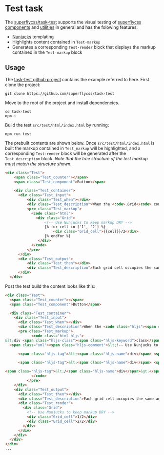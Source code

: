 # Test task

The [superflycss/task-test](https://github.com/superflycss/task-test) supports the visual testing of [superflycss](https://github.com/superflycss/superflycss) [components](https://github.com/superflycss?utf8=%E2%9C%93&q=components&type=&language=) and [utilities](https://github.com/superflycss?utf8=%E2%9C%93&q=utilities&type=&language=) in general and has the folowing features:
- [Nunjucks](https://mozilla.github.io/nunjucks/) templating
- Highlights content contained in `Test-markup`
- Generates a corresponding `Test-render` block that displays the markup contained in the `Test-markup` block

## Usage

The [task-test github project](https://github.com/superflycss/task-test) contains the example referred to here.  First clone the project:
``` console
git clone https://github.com/superflycss/task-test
```

Move to the root of the project and install dependencies.
``` console
cd task-test
npm i
```

Build the test `src/test/html/index.html` by running:
``` console
npm run test
```
The prebuilt contents are shown below.  Once `src/test/html/index.html` is built the markup contained in `Test_markup` will be highlighted, and a corresponding `Test-render` block will be generated after the `Test_description` block.  <em>Note that the tree structure of the test markup must match the structure shown.</em>

```html
<div class="Test">
    <span class="Test_counter"></span>
    <span class="Test_component">Button</span>

    <div class="Test_container">
      <div class="Test_input">
          <div class="Test_when"></div>
          <div class="Test_description">When the <code>.Grid</code> container holds 2 <code>.Grid-cell</code> instances.</div>
          <pre class="Test_markup">
            <code class="html">
              <div class="Grid">
                  <!-- Use Nunjucks to keep markup DRY -->
                  {% for cell in ['1', '2'] %}
                      <div class="Grid_cell">{{cell}}/2</div>
                  {% endfor %}
               </div>
            </code>
          </pre>
      </div>
      <div class="Test_output">
          <div class="Test_then"></div>
          <div class="Test_description">Each grid cell occupies the same amount of space witin the grid container row.</div>
      </div>
  </div>
```
Post the test build the content looks like this:

```html
<div class="Test">
  <span class="Test_counter"></span>
  <span class="Test_component">Button</span>

  <div class="Test_container">
    <div class="Test_input">
      <div class="Test_when"></div>
      <div class="Test_description">When the <code class="hljs"><span class="hljs-title">.Grid</span></code> container holds 2 <code class="hljs"><span class="hljs-title">.Grid-cell</span></code> instances.</div>
      <pre class="Test_markup">
            <code class="html hljs">
&lt;div <span class="hljs-class"><span class="hljs-keyword">class</span></span>=<span class="hljs-string">"Grid"</span>&gt;
  <span class="xml"><span class="hljs-comment">&lt;!-- Use Nunjucks to keep markup DRY --&gt;</span>

      <span class="hljs-tag">&lt;<span class="hljs-name">div</span> <span class="hljs-attr">class</span>=<span class="hljs-string">"Grid_cell"</span>&gt;</span>1/2<span class="hljs-tag">&lt;/<span class="hljs-name">div</span>&gt;</span>

      <span class="hljs-tag">&lt;<span class="hljs-name">div</span> <span class="hljs-attr">class</span>=<span class="hljs-string">"Grid_cell"</span>&gt;</span>2/2<span class="hljs-tag">&lt;/<span class="hljs-name">div</span>&gt;</span>

<span class="hljs-tag">&lt;/<span class="hljs-name">div</span>&gt;</span></span>
            </code>
          </pre>
    </div>
    <div class="Test_output">
      <div class="Test_then"></div>
      <div class="Test_description">Each grid cell occupies the same amount of space witin the grid container row.</div>
      <div class="Test_render">
        <div class="Grid">
          <!-- Use Nunjucks to keep markup DRY -->
          <div class="Grid_cell">1/2</div>
          <div class="Grid_cell">2/2</div>
        </div>
      </div>
    </div>
  </div>
</div>
...
```
